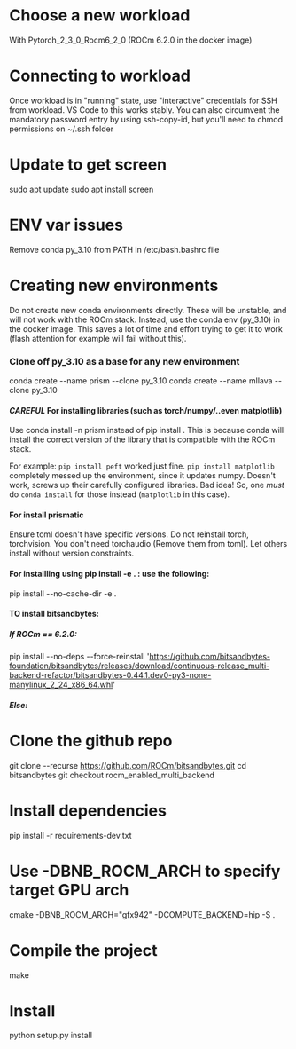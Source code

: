 # Choose a new workload
With Pytorch_2_3_0_Rocm6_2_0 (ROCm 6.2.0 in the docker image)

# Connecting to workload
Once workload is in "running" state, use "interactive" credentials for SSH from workload. 
VS Code to this works stably. 
You can also circumvent the mandatory password entry by using ssh-copy-id, but you'll need to chmod permissions on ~/.ssh folder

# Update to get screen
sudo apt update
sudo apt install screen

# ENV var issues
Remove conda py_3.10 from PATH in /etc/bash.bashrc file 
# Creating new environments
Do not create new conda environments directly. These will be unstable, and will not work with the ROCm stack. Instead, use the conda env (py_3.10) in the docker image. This saves a lot of time and effort trying to get it to work (flash attention for example will fail without this).

### Clone off py_3.10 as a base for any new environment
conda create --name prism --clone py_3.10
conda create --name mllava --clone py_3.10

#### *CAREFUL* For installing libraries (such as torch/numpy/..even matplotlib)
Use conda install -n prism <library> instead of pip install <library>.
This is because conda will install the correct version of the library that is compatible with the ROCm stack.

For example: `pip install peft` worked just fine. `pip install matplotlib` completely messed up the environment, since it updates numpy. Doesn't work, screws up their carefully configured libraries. Bad idea! 
So, one *must* do `conda install` for those instead (`matplotlib` in this case).

#### For install prismatic
Ensure toml doesn't have specific versions. Do not reinstall torch, torchvision. You don't need torchaudio (Remove them from toml).
Let others install without version constraints. 

#### For installling using pip install -e . : use the following:
pip install --no-cache-dir -e .

#### TO install bitsandbytes:

##### If ROCm == 6.2.0: 

pip install --no-deps --force-reinstall 'https://github.com/bitsandbytes-foundation/bitsandbytes/releases/download/continuous-release_multi-backend-refactor/bitsandbytes-0.44.1.dev0-py3-none-manylinux_2_24_x86_64.whl'

##### Else:

# Clone the github repo
git clone --recurse https://github.com/ROCm/bitsandbytes.git
cd bitsandbytes
git checkout rocm_enabled_multi_backend

# Install dependencies
pip install -r requirements-dev.txt

# Use -DBNB_ROCM_ARCH to specify target GPU arch
cmake -DBNB_ROCM_ARCH="gfx942" -DCOMPUTE_BACKEND=hip -S .

# Compile the project
make

# Install
python setup.py install